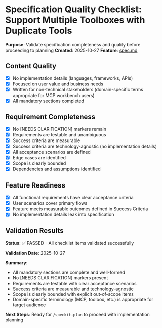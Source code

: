 # Specification Quality Checklist: Support Multiple Toolboxes with Duplicate Tools

**Purpose**: Validate specification completeness and quality before proceeding to planning
**Created**: 2025-10-27
**Feature**: [spec.md](../spec.md)

## Content Quality

- [x] No implementation details (languages, frameworks, APIs)
- [x] Focused on user value and business needs
- [x] Written for non-technical stakeholders (domain-specific terms appropriate for MCP workbench users)
- [x] All mandatory sections completed

## Requirement Completeness

- [x] No [NEEDS CLARIFICATION] markers remain
- [x] Requirements are testable and unambiguous
- [x] Success criteria are measurable
- [x] Success criteria are technology-agnostic (no implementation details)
- [x] All acceptance scenarios are defined
- [x] Edge cases are identified
- [x] Scope is clearly bounded
- [x] Dependencies and assumptions identified

## Feature Readiness

- [x] All functional requirements have clear acceptance criteria
- [x] User scenarios cover primary flows
- [x] Feature meets measurable outcomes defined in Success Criteria
- [x] No implementation details leak into specification

## Validation Results

**Status**: ✅ PASSED - All checklist items validated successfully

**Validation Date**: 2025-10-27

**Summary**:
- All mandatory sections are complete and well-formed
- No [NEEDS CLARIFICATION] markers present
- Requirements are testable with clear acceptance scenarios
- Success criteria are measurable and technology-agnostic
- Scope is clearly bounded with explicit out-of-scope items
- Domain-specific terminology (MCP, toolbox, etc.) is appropriate for target audience

**Next Steps**: Ready for `/speckit.plan` to proceed with implementation planning
